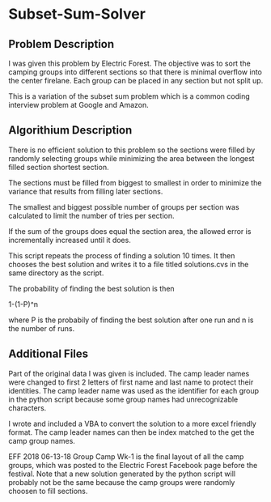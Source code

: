# Subset-Sum-Solver


## Problem Description

I was given this problem by Electric Forest. The objective was to sort the camping groups into different sections so that there is minimal overflow into the center firelane. Each group can be placed in any section but not split up.

This is a variation of the subset sum problem which is a common coding interview problem at Google and Amazon.


## Algorithium Description

There is no efficient solution to this problem so the sections were filled by randomly selecting groups while minimizing the area between the longest filled section shortest section.

The sections must be filled from biggest to smallest in order to minimize the variance that results from filling later sections.

The smallest and biggest possible number of groups per section was calculated to limit the number of tries per section.

If the sum of the groups does equal the section area, the allowed error is incrementally increased until it does.

This script repeats the process of finding a solution 10 times. It then chooses the best solution and writes it to a file titled solutions.cvs in the same directory as the script.

The probability of finding the best solution is then

1-(1-P)^n

where P is the probabily of finding the best solution after one run and n is the number of runs.


## Additional Files

Part of the original data I was given is included. The camp leader names were changed to first 2 letters of first name and last name to protect their identities.
The camp leader name was used as the identifier for each group in the python script because some group names had unrecognizable characters.

I wrote and included a VBA to convert the solution to a more excel friendly format. 
The camp leader names can then be index matched to the get the camp group names.

EFF 2018 06-13-18 Group Camp Wk-1 is the final layout of all the camp groups, which was posted to the Electric Forest Facebook page before the festival. Note that a new solution generated by the python script will probably not be the same because the camp groups were randomly choosen to fill sections.




